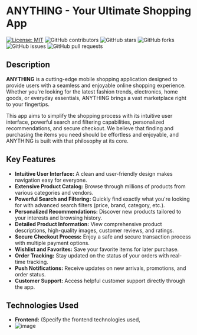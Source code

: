 # ANYTHING - Your Ultimate Shopping App

[![License: MIT](https://img.shields.io/badge/License-MIT-yellow.svg)](https://opensource.org/licenses/MIT)
![GitHub contributors](https://img.shields.io/github/contributors/YOUR_GITHUB_USERNAME/ANYTHING)
![GitHub stars](https://img.shields.io/github/stars/YOUR_GITHUB_USERNAME/ANYTHING)
![GitHub forks](https://img.shields.io/github/forks/YOUR_GITHUB_USERNAME/ANYTHING)
![GitHub issues](https://img.shields.io/github/issues/YOUR_GITHUB_USERNAME/ANYTHING)
![GitHub pull requests](https://img.shields.io/github/pulls/YOUR_GITHUB_USERNAME/ANYTHING)

## Description

**ANYTHING** is a cutting-edge mobile shopping application designed to provide users with a seamless and enjoyable online shopping experience. Whether you're looking for the latest fashion trends, electronics, home goods, or everyday essentials, ANYTHING brings a vast marketplace right to your fingertips.

This app aims to simplify the shopping process with its intuitive user interface, powerful search and filtering capabilities, personalized recommendations, and secure checkout. We believe that finding and purchasing the items you need should be effortless and enjoyable, and ANYTHING is built with that philosophy at its core.

## Key Features

* **Intuitive User Interface:** A clean and user-friendly design makes navigation easy for everyone.
* **Extensive Product Catalog:** Browse through millions of products from various categories and vendors.
* **Powerful Search and Filtering:** Quickly find exactly what you're looking for with advanced search filters (price, brand, category, etc.).
* **Personalized Recommendations:** Discover new products tailored to your interests and browsing history.
* **Detailed Product Information:** View comprehensive product descriptions, high-quality images, customer reviews, and ratings.
* **Secure Checkout Process:** Enjoy a safe and secure transaction process with multiple payment options.
* **Wishlist and Favorites:** Save your favorite items for later purchase.
* **Order Tracking:** Stay updated on the status of your orders with real-time tracking.
* **Push Notifications:** Receive updates on new arrivals, promotions, and order status.
* **Customer Support:** Access helpful customer support directly through the app.

## Technologies Used

* **Frontend:** (Specify the frontend technologies used,
* ![image](https://github.com/user-attachments/assets/381071a9-fd2c-48ac-9110-706f0675d706)

